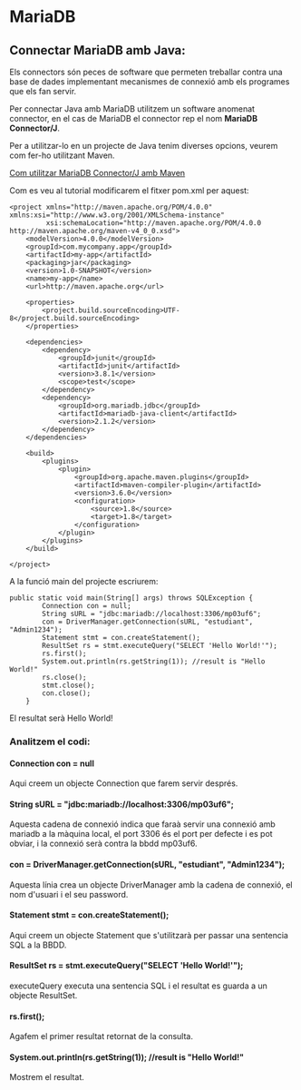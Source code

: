 # MariaDB

## Connectar MariaDB amb Java:

Els connectors són peces de software que permeten treballar contra una base de dades implementant mecanismes de connexió amb els programes que els fan servir.

Per connectar Java amb MariaDB utilitzem un software anomenat connector, en el cas de MariaDB el connector rep el nom **MariaDB Connector/J**.

Per a utilitzar-lo en un projecte de Java tenim diverses opcions, veurem com fer-ho utilitzant Maven.

[Com utilitzar MariaDB Connector/J amb Maven](https://mariadb.com/kb/en/java-connector-using-maven/)

Com es veu al tutorial modificarem el fitxer pom.xml per aquest:

```
<project xmlns="http://maven.apache.org/POM/4.0.0" xmlns:xsi="http://www.w3.org/2001/XMLSchema-instance"
         xsi:schemaLocation="http://maven.apache.org/POM/4.0.0 http://maven.apache.org/maven-v4_0_0.xsd">
    <modelVersion>4.0.0</modelVersion>
    <groupId>com.mycompany.app</groupId>
    <artifactId>my-app</artifactId>
    <packaging>jar</packaging>
    <version>1.0-SNAPSHOT</version>
    <name>my-app</name>
    <url>http://maven.apache.org</url>

    <properties>
        <project.build.sourceEncoding>UTF-8</project.build.sourceEncoding>
    </properties>

    <dependencies>
        <dependency>
            <groupId>junit</groupId>
            <artifactId>junit</artifactId>
            <version>3.8.1</version>
            <scope>test</scope>
        </dependency>
        <dependency>
            <groupId>org.mariadb.jdbc</groupId>
            <artifactId>mariadb-java-client</artifactId>
            <version>2.1.2</version>
        </dependency>
    </dependencies>

    <build>
        <plugins>
            <plugin>
                <groupId>org.apache.maven.plugins</groupId>
                <artifactId>maven-compiler-plugin</artifactId>
                <version>3.6.0</version>
                <configuration>
                    <source>1.8</source>
                    <target>1.8</target>
                </configuration>
            </plugin>
        </plugins>
    </build>

</project>
```

A la funció main del projecte escriurem:

```
public static void main(String[] args) throws SQLException {
        Connection con = null;
        String sURL = "jdbc:mariadb://localhost:3306/mp03uf6";
        con = DriverManager.getConnection(sURL, "estudiant", "Admin1234");
        Statement stmt = con.createStatement();
        ResultSet rs = stmt.executeQuery("SELECT 'Hello World!'");
        rs.first();
        System.out.println(rs.getString(1)); //result is "Hello World!"        
        rs.close();
        stmt.close();
        con.close();
    }
```

El resultat serà Hello World!

### Analitzem el codi:

#### Connection con = null

Aqui creem un objecte Connection que farem servir després.

#### String sURL = "jdbc:mariadb://localhost:3306/mp03uf6";

Aquesta cadena de connexió indica que faraà servir una connexió amb mariadb a la màquina local, el port 3306 és el port per defecte i es pot obviar, i la connexió serà contra la bbdd mp03uf6. 

#### con = DriverManager.getConnection(sURL, "estudiant", "Admin1234");

Aquesta línia crea un objecte DriverManager amb la cadena de connexió, el nom d'usuari i el seu password.

#### Statement stmt = con.createStatement();

Aqui creem un objecte Statement que s'utilitzarà per passar una sentencia SQL a la BBDD.

#### ResultSet rs = stmt.executeQuery("SELECT 'Hello World!'");

executeQuery executa una sentencia SQL i el resultat es guarda a un objecte ResultSet.

#### rs.first();

Agafem el primer resultat retornat de la consulta.

#### System.out.println(rs.getString(1)); //result is "Hello World!"  

Mostrem el resultat.








